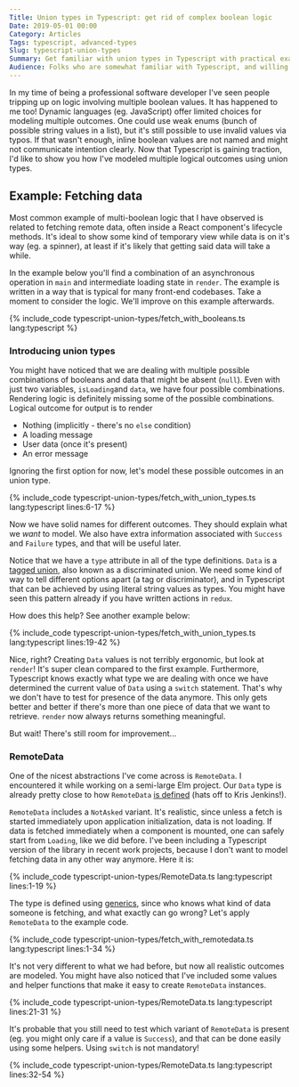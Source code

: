 ```yaml
---
Title: Union types in Typescript: get rid of complex boolean logic
Date: 2019-05-01 00:00
Category: Articles
Tags: typescript, advanced-types
Slug: typescript-union-types
Summary: Get familiar with union types in Typescript with practical examples. Your colleagues will thank you later.
Audience: Folks who are somewhat familiar with Typescript, and willing to learn about advanced types. I use some patterns analogous to React, so it helps if you've seen React code before.
---
```


In my time of being a professional software developer I've seen people tripping up on logic involving multiple boolean values. It has happened to me too! Dynamic languages (eg. JavaScript) offer limited choices for modeling multiple outcomes. One could use weak enums (bunch of possible string values in a list), but it's still possible to use invalid values via typos. If that wasn't enough, inline boolean values are not named and might not communicate intention clearly. Now that Typescript is gaining traction, I'd like to show you how I've modeled multiple logical outcomes using union types.

## Example: Fetching data

Most common example of multi-boolean logic that I have observed is related to fetching remote data, often inside a React component's lifecycle methods. It's ideal to show some kind of temporary view while data is on it's way (eg. a spinner), at least if it's likely that getting said data will take a while.

In the example below you'll find a combination of an asynchronous operation in `main` and intermediate loading state in `render`. The example is written in a way that is typical for many front-end codebases. Take a moment to consider the logic. We'll improve on this example afterwards.

{% include_code typescript-union-types/fetch_with_booleans.ts lang:typescript %}

### Introducing union types

You might have noticed that we are dealing with multiple possible combinations of booleans and data that might be absent (`null`). Even with just two variables, `isLoading`and `data`, we have four possible combinations. Rendering logic is definitely missing some of the possible combinations. Logical outcome for output is to render

- Nothing (implicitly - there's no `else` condition)
- A loading message
- User data (once it's present)
- An error message

Ignoring the first option for now, let's model these possible outcomes in an union type.

{% include_code typescript-union-types/fetch_with_union_types.ts lang:typescript lines:6-17 %}

Now we have solid names for different outcomes. They should explain what we _want_ to model. We also have extra information associated with `Success` and `Failure` types, and that will be useful later.

Notice that we have a `type` attribute in all of the type definitions. `Data` is a [tagged union](https://en.wikipedia.org/wiki/Tagged_union), also known as a discriminated union. We need some kind of way to tell different options apart (a tag or discriminator), and in Typescript that can be achieved by using literal string values as types. You might have seen this pattern already if you have written actions in `redux`.

How does this help? See another example below:

{% include_code typescript-union-types/fetch_with_union_types.ts lang:typescript lines:19-42 %}

Nice, right? Creating `Data` values is not terribly ergonomic, but look at `render`! It's super clean compared to the first example. Furthermore, Typescript knows exactly what type we are dealing with once we have determined the current value of `Data` using a `switch` statement. That's why we don't have to test for presence of the data anymore. This only gets better and better if there's more than one piece of data that we want to retrieve. `render` now always returns something meaningful.

But wait! There's still room for improvement...

### RemoteData

One of the nicest abstractions I've come across is `RemoteData`. I encountered it while working on a semi-large Elm project. Our `Data` type is already pretty close to how `RemoteData` [is defined](https://package.elm-lang.org/packages/krisajenkins/remotedata/latest/RemoteData) (hats off to Kris Jenkins!).

`RemoteData` includes a `NotAsked` variant. It's realistic, since unless a fetch is started immediately upon application initialization, data is not loading. If data is fetched immediately when a component is mounted, one can safely start from `Loading`, like we did before. I've been including a Typescript version of the library in recent work projects, because I don't want to model fetching data in any other way anymore. Here it is:

{% include_code typescript-union-types/RemoteData.ts lang:typescript lines:1-19 %}

The type is defined using [generics](https://www.typescriptlang.org/docs/handbook/generics.html), since who knows what kind of data someone is fetching, and what exactly can go wrong? Let's apply `RemoteData` to the example code.

{% include_code typescript-union-types/fetch_with_remotedata.ts lang:typescript lines:1-34 %}

It's not very different to what we had before, but now all realistic outcomes are modeled. You might have also noticed that I've included some values and helper functions that make it easy to create `RemoteData` instances.

{% include_code typescript-union-types/RemoteData.ts lang:typescript lines:21-31 %}

It's probable that you still need to test which variant of `RemoteData` is present (eg. you might only care if a value is `Success`), and that can be done easily using some helpers. Using `switch` is not mandatory!

{% include_code typescript-union-types/RemoteData.ts lang:typescript lines:32-54 %}
